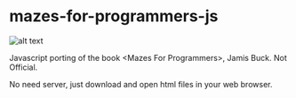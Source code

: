 # mazes-for-programmers-js

![alt text](https://raw.githubusercontent.com/greentec/mazes-for-programmers-js/master/small_jbmaze.png)

Javascript porting of the book &lt;Mazes For Programmers>, Jamis Buck. Not Official.

No need server, just download and open html files in your web browser.
